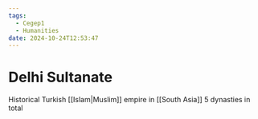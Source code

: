 ```yaml
---
tags:
  - Cegep1
  - Humanities
date: 2024-10-24T12:53:47
---
```


# Delhi Sultanate

Historical Turkish [[Islam|Muslim]] empire in [[South Asia]]
5 dynasties in total